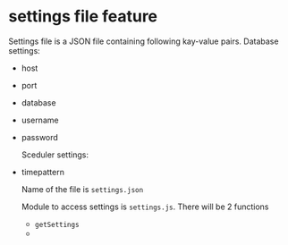 # settings file feature

Settings file is a JSON file containing following kay-value pairs.
Database settings:
- host
- port
- database
- username
- password

  Sceduler settings:
- timepattern

  Name of the file is `settings.json`

  Module to access settings is `settings.js`. There will be 2 functions
  - `getSettings`
  - 
